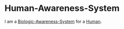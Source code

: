 # Human-Awareness-System

I am a [Biologic-Awareness-System](40000065.md) for a [Human](40000001.md).
